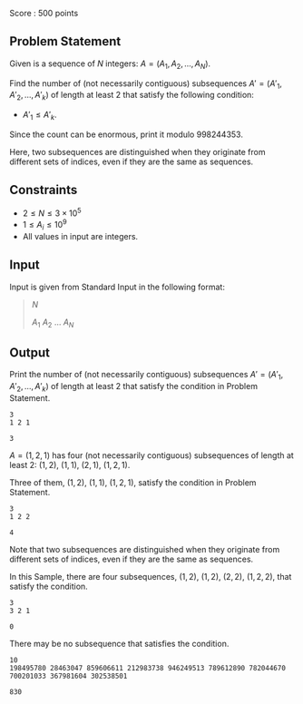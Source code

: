 Score : $500$ points

## Problem Statement

Given is a sequence of $N$ integers: $A = (A_1, A_2, \dots, A_N)$.

Find the number of (not necessarily contiguous) subsequences $A'=(A'_1,A'_2,\ldots,A'_k)$ of length at least $2$ that satisfy the following condition:

- $A'_1 \leq A'_k$.

Since the count can be enormous, print it modulo $998244353$.

Here, two subsequences are distinguished when they originate from different sets of indices, even if they are the same as sequences.

## Constraints

- $2 \leq N \leq 3 \times 10^5$
- $1 \leq A_i \leq 10^9$
- All values in input are integers.

## Input

Input is given from Standard Input in the following format:

> $N$
> 
> $A_1$ $A_2$ $\ldots$ $A_N$

## Output

Print the number of (not necessarily contiguous) subsequences $A'=(A'_1,A'_2,\ldots,A'_k)$ of length at least $2$ that satisfy the condition in Problem Statement.

```input1
3
1 2 1
```

```output1
3
```

$A=(1,2,1)$ has four (not necessarily contiguous) subsequences of length at least $2$: $(1,2)$, $(1,1)$, $(2,1)$, $(1,2,1)$.

Three of them, $(1,2)$, $(1,1)$, $(1,2,1)$, satisfy the condition in Problem Statement.

```input2
3
1 2 2
```

```output2
4
```

Note that two subsequences are distinguished when they originate from different sets of indices, even if they are the same as sequences.

In this Sample, there are four subsequences, $(1,2)$, $(1,2)$, $(2,2)$, $(1,2,2)$, that satisfy the condition.

```input3
3
3 2 1
```

```output3
0
```

There may be no subsequence that satisfies the condition.

```input4
10
198495780 28463047 859606611 212983738 946249513 789612890 782044670 700201033 367981604 302538501
```

```output4
830
```
